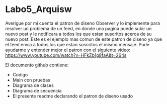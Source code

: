 # Labo5_Arquisw

Averigue por mi cuenta el patron de diseno Observer y lo implemente para resolver un problema de un feed, en donde una pagina puede subir un nuevo post y le notificara a todos los que estan suscritos acerca de su nuevo post. Este es el ejemplo mas comun de este patron de diseno ya que el feed envia a todos los que estan suscritos el mismo mensaje. Pude ayudarme y entender mejor el patron con el siguiente video: https://www.youtube.com/watch?v=HFkZb1g8faA&t=264s

El documento github contiene: 
* Codigo
* Main con pruebas
* Diagrama de clases
* Diagrama de secuencia
* El presente readme declarando el patron de diseno usado
